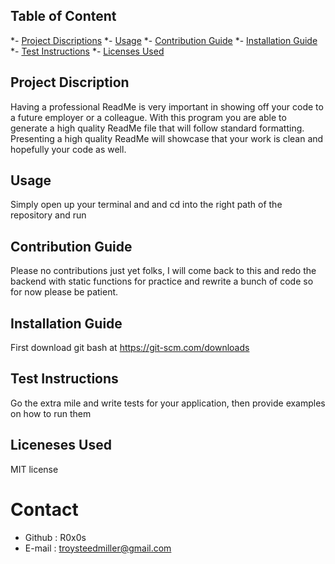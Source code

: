 ## Table of Content
*- [Project Discriptions](#discription)
*- [Usage](#usage)
*- [Contribution Guide](#contributionGuide)
*- [Installation Guide](#installation)
*- [Test Instructions](#testInstructions)
*- [Licenses Used](#license)

## Project Discription
Having a professional ReadMe is very important in showing off your code to a future employer or a colleague. With this program you are able to generate a high quality ReadMe file that will follow standard formatting. Presenting a high quality ReadMe will showcase that your work is clean and hopefully your code as well.

## Usage
Simply open up your terminal and and cd into the right path of the repository and run 

## Contribution Guide
Please no contributions just yet folks, I will come back to this and redo the backend with static functions for practice and rewrite a bunch of code so for now please be patient.

## Installation Guide
First download git bash at https://git-scm.com/downloads

## Test Instructions
Go the extra mile and write tests for your application, then provide examples on how to run them

## Liceneses Used
MIT license

# Contact
* Github : R0x0s
* E-mail : troysteedmiller@gmail.com